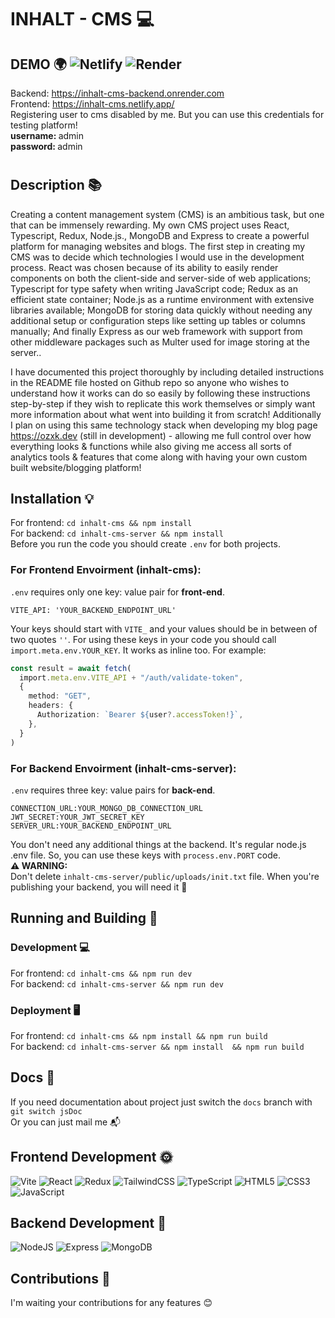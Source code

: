 # INHALT - CMS 💻
## DEMO 🌍 ![Netlify](https://img.shields.io/netlify/7359500f-a137-4bc3-99e9-d94f3fd0d0b9?logo=netlify) ![Render](https://img.shields.io/badge/Render-passing-brightgreen?logo=render)
 Backend: https://inhalt-cms-backend.onrender.com
 <br>
 Frontend: https://inhalt-cms.netlify.app/
 <br>
 Registering user to cms disabled by me. But you can use this credentials for testing platform! <br>
 <strong>username: </strong> admin
 <br>
 <strong>password: </strong> admin
 #
## Description 📚
 Creating a content management system (CMS) is an ambitious task, but one that can be immensely rewarding.
 My own CMS project uses React, Typescript, Redux, Node.js., MongoDB and Express to create a powerful platform for managing websites and blogs. 
 The first step in creating my CMS was to decide which technologies I would use in the development process. 
 React was chosen because of its ability to easily render components on both the client-side and server-side of web applications; 
 Typescript for type safety when writing JavaScript code; Redux as an efficient state container; 
 Node.js as a runtime environment with extensive libraries available; 
 MongoDB for storing data quickly without needing any additional setup or configuration steps like setting up tables or columns manually; 
 And finally Express as our web framework with support from other middleware packages such 
 as Multer used for image storing at the server..  
 
  I have documented this project thoroughly by including detailed instructions in the README file hosted on Github repo so anyone who 
  wishes to understand how it works can do so easily by following these instructions step-by-step if they wish to replicate this work 
  themselves or simply want more information about what went into building it from scratch! Additionally I plan on using this same 
  technology stack when developing my blog page https://ozxk.dev (still in development) - allowing me full control over how everything looks & 
  functions while also 
  giving me access all sorts of analytics tools & features that come along with having your own custom built website/blogging platform! 

## Installation 💡 
 For frontend: `cd inhalt-cms && npm install` <br>
 For backend:  `cd inhalt-cms-server && npm install` <br>
 Before you run the code you should create `.env` for both projects.
 ### For Frontend Envoirment (inhalt-cms):
  `.env` requires only one key: value pair for **front-end**.
  ```.env
  VITE_API: 'YOUR_BACKEND_ENDPOINT_URL'
  ```
  Your keys should start with `VITE_` and your values should be in between of two quotes `''`.
  For using these keys in your code you should call `import.meta.env.YOUR_KEY`. It works as inline too. For example:
  ```typescript
  const result = await fetch(
    import.meta.env.VITE_API + "/auth/validate-token",
    {
      method: "GET",
      headers: {
        Authorization: `Bearer ${user?.accessToken!}`,
      },
    }
  )
  ```
  ### For Backend Envoirment (inhalt-cms-server):
  `.env` requires three key: value pairs for **back-end**.
  ```.env
  CONNECTION_URL:YOUR_MONGO_DB_CONNECTION_URL
  JWT_SECRET:YOUR_JWT_SECRET_KEY
  SERVER_URL:YOUR_BACKEND_ENDPOINT_URL
  ```
  You don't need any additional things at the backend. It's regular node.js .env file. So, you can use these keys with `process.env.PORT` code. <br>
  **⚠️ WARNING:** <br> 
  Don't delete `inhalt-cms-server/public/uploads/init.txt` file. When you're publishing your backend, you will need it 🤣

## Running and Building 🎁
 ### Development 💻
  For frontend: `cd inhalt-cms && npm run dev` <br>
  For backend:  `cd inhalt-cms-server && npm run dev` <br>
 ### Deployment 🖥️
  For frontend: `cd inhalt-cms && npm install && npm run build` <br>
  For backend:  `cd inhalt-cms-server && npm install  && npm run build` <br>
  
## Docs 📝
 If you need documentation about project just switch the `docs` branch with `git switch jsDoc` <br>
 Or you can just mail me 📬
 
## Frontend Development 🌞 
 ![Vite](https://img.shields.io/badge/vite-vite?style=for-the-badge&logo=vite&logoColor=white&color=purple) 
 ![React](https://img.shields.io/badge/react-%2320232a.svg?style=for-the-badge&logo=react&logoColor=%2361DAFB) 
 ![Redux](https://img.shields.io/badge/redux-%23593d88.svg?style=for-the-badge&logo=redux&logoColor=white)
 ![TailwindCSS](https://img.shields.io/badge/tailwindcss-tailwindcss?style=for-the-badge&logo=tailwindcss&logoColor=white&color=blue) 
 ![TypeScript](https://img.shields.io/badge/typescript-%23007ACC.svg?style=for-the-badge&logo=typescript&logoColor=white) 
 ![HTML5](https://img.shields.io/badge/html5-%23E34F26.svg?style=for-the-badge&logo=html5&logoColor=white) 
 ![CSS3](https://img.shields.io/badge/css3-%231572B6.svg?style=for-the-badge&logo=css3&logoColor=white) 
 ![JavaScript](https://img.shields.io/badge/javascript-%23323330.svg?style=for-the-badge&logo=javascript&logoColor=%23F7DF1E) 
  
## Backend Development 🌚 
 ![NodeJS](https://img.shields.io/badge/node.js-6DA55F?style=for-the-badge&logo=node.js&logoColor=white) 
 ![Express](https://img.shields.io/badge/express-express?style=for-the-badge&logo=express&logoColor=white&color=black) 
 ![MongoDB](https://img.shields.io/badge/mongodb-mongodb?style=for-the-badge&logo=mongodb&logoColor=white&color=darkgreen)
 
## Contributions 👐
 I'm waiting your contributions for any features 😊
